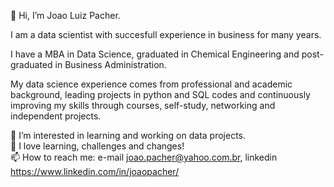 👋 Hi, I’m Joao Luiz Pacher.

I am a data scientist with succesfull experience in business for many years.

I have a MBA in Data Science, graduated in Chemical Engineering and post-graduated in Business Administration.

My data science experience comes from professional and academic background, leading projects in python and SQL codes and continuously improving my skills through courses, self-study, networking and independent projects.      

👀 I’m interested in learning and working on data projects.      
💞️ I love learning, challenges and changes!   
📫 How to reach me: e-mail joao.pacher@yahoo.com.br, linkedin https://www.linkedin.com/in/joaopacher/

<!---
jlpacher/jlpacher is a ✨ special ✨ repository because its `README.md` (this file) appears on your GitHub profile.
You can click the Preview link to take a look at your changes.
--->
